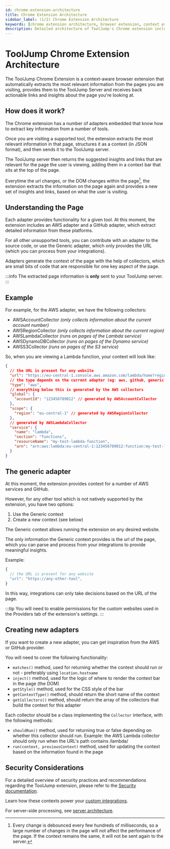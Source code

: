 ```yaml
---
id: chrome-extension-architecture
title: Chrome Extension Architecture
sidebar_label: (1/2) Chrome Extension Architecture
keywords: [chrome extension architecture, browser extension, context extraction, developer tool extension, tooljump extension]
description: Detailed architecture of ToolJump's Chrome extension including context extraction, communication with server, and how it delivers contextual information to developers.
---
```


# ToolJump Chrome Extension Architecture

The ToolJump Chrome Extension is a context-aware browser extension that automatically extracts the most relevant information from the pages you are visiting, provides them to the ToolJump Server and receives back actionable links and insights about the page you're looking at.

## How does it work?

The Chrome extension has a number of adapters embedded that know how to extract key information from a number of tools.

Once you are visiting a supported tool, the extension extracts the most relevant information in that page, structures it as a context (in JSON format), and then sends it to the ToolJump server.

The ToolJump server then returns the suggested insights and links that are relevant for the page the user is viewing, adding them in a context bar that sits at the top of the page.

Everytime the url changes, or the DOM changes within the page[^1], the extension extracts the information on the page again and provides a new set of insights and links, based on what the user is visiting.

## Understanding the Page

Each adapter provides functionality for a given tool. At this moment, the extension includes an AWS adapter and a GitHub adapter, which extract detailed information from these platforms.

For all other unsupported tools, you can contribute with an adapter to the source code, or use the Generic adapter, which only provides the URL (which you can process from your integrations).

Adapters generate the context of the page with the help of collectors, which are small bits of code that are responsible for one key aspect of the page. 

:::info
The extracted page information is **only** sent to your ToolJump server.
:::

## Example 
For example, for the AWS adapter, we have the following collectors:
* AWSAccountCollector *(only collects information about the current account number)*
* AWSRegionCollector *(only collects information about the current region)*
* AWSLambdaCollector *(runs on pages of the Lambda service)*
* AWSDynamoDBCollector *(runs on pages of the Dynamo service)*
* AWSS3Collector *(runs on pages of the S3 service)*

So, when you are viewing a Lambda function, your context will look like:
```json
{
  // the URL is present for any website
  "url": "https://eu-central-1.console.aws.amazon.com/lambda/home?region=eu-central-1#/functions/my-test-lambda-function?tab=code",
  // the type depends on the current adapter (eg: aws, github, generic)
  "type": "aws",
  // everything below this is generated by the AWS collectors
  "global": {
    "accountId": "123456789012" // generated by AWSAccountCollector
  },
  "scope": {
    "region": "eu-central-1" // generated by AWSRegionCollector
  },
  // generated by AWSLambdaCollector
  "service": {
    "name": "lambda",
    "section": "functions",
    "resourceName": "my-test-lambda-function",
    "arn": "arn:aws:lambda:eu-central-1:123456789012:function:my-test-lambda-function"
  }
}
```

## The generic adapter

At this moment, the extension provides context for a number of AWS services and GitHub.

However, for any other tool which is not natively supported by the extension, you have two options:
1. Use the Generic context
1. Create a new context (see below)

The Generic context allows running the extension on any desired website.

The only information the Generic context provides is the url of the page, which you can parse and process from your integrations to provide meaningful insights.

Example:
```javascript
{
  // the URL is present for any website
  "url": "https://any-other-tool",
}
```

In this way, integrations can only take decisions based on the URL of the page.

:::tip
You will need to enable permissions for the custom websites used in the Providers tab of the extension's settings.
:::

## Creating new adapters

If you want to create a new adapter, you can get inspiration from the AWS or GitHub provider.

You will need to cover the following functionality:
* `matches()` method, used for returning whether the context should run or not - preferably using `location.hostname`
* `inject()` method, used for the logic of where to render the context bar in the page (the DOM)
* `getStyle()` method, used for the CSS style of the bar
* `getContextType()` method, should return the short name of the context
* `getCollectors()` method, should return the array of the collectors that build the context for this adapter

Each collector should be a class implementing the `Collector` interface, with the following methods:
* `shouldRun()` method, used for returning true or false depending on whether this collector should run. Example: the AWS Lambda collector should only run when the URL's path contains /lambda/
* `run(context, previousContext)` method, used for updating the context based on the information found in the page

## Security Considerations

For a detailed overview of security practices and recommendations regarding the ToolJump extension, please refer to the [Security documentation](./security).

Learn how these contexts power your [custom integrations](/docs/writing-integrations).

For server-side processing, see [server architecture](/docs/server-architecture).

[^1]: Every change is debounced every few hundreds of milliseconds, so a large number of changes in the page will not affect the performance of the page. If the context remains the same, it will not be sent again to the server.
